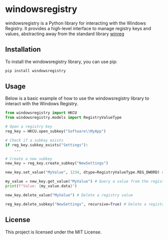# windowsregistry

windowsregistry is a Python library for interacting with the Windows Registry. It provides a high-level interface to manage registry keys and values, abstracting away from the standard library [winreg](https://docs.python.org/3/library/winreg.html)

## Installation

To install the windowsregistry library, you can use pip:

```bash
pip install windowsregistry
```

## Usage

Below is a basic example of how to use the windowsregistry library to interact with the Windows Registry.

```python
from windowsregistry import HKCU
from windowsregistry.models import RegistryValueType

# Open a registry key
reg_key = HKCU.open_subkey("Software\\MyApp")

# Check if a subkey exists
if reg_key.subkey_exists("Settings"):
	...

# Create a new subkey
new_key = reg_key.create_subkey("NewSettings")

new_key.set_value("MyValue", 1234, dtype=RegistryValueType.REG_DWORD) # Set a value in the registry

my_value = new_key.get_value("MyValue") # Query a value from the registry
print(f"Value: {my_value.data}")

new_key.delete_value("MyValue") # Delete a registry value

reg_key.delete_subkey("NewSettings", recursive=True) # Delete a registry subkey
```

## License

This project is licensed under the MIT License.
